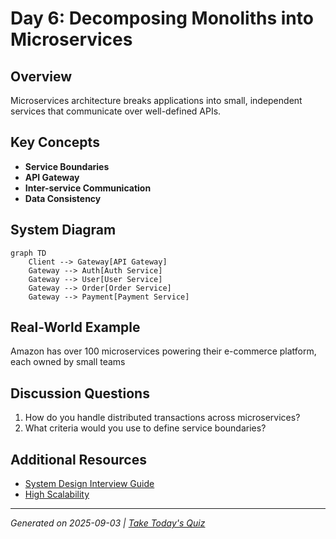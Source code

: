 # Day 6: Decomposing Monoliths into Microservices

## Overview
Microservices architecture breaks applications into small, independent services that communicate over well-defined APIs.

## Key Concepts
- **Service Boundaries**
- **API Gateway**
- **Inter-service Communication**
- **Data Consistency**

## System Diagram
```mermaid
graph TD
    Client --> Gateway[API Gateway]
    Gateway --> Auth[Auth Service]
    Gateway --> User[User Service]
    Gateway --> Order[Order Service]
    Gateway --> Payment[Payment Service]
```

## Real-World Example
Amazon has over 100 microservices powering their e-commerce platform, each owned by small teams

## Discussion Questions
1. How do you handle distributed transactions across microservices?
2. What criteria would you use to define service boundaries?

## Additional Resources
- [System Design Interview Guide](https://github.com/donnemartin/system-design-primer)
- [High Scalability](http://highscalability.com/)

---
*Generated on 2025-09-03 | [Take Today's Quiz](../docs/quiz-2025-09-03.html)*
